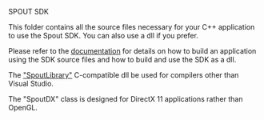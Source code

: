 SPOUT SDK

This folder contains all the source files necessary for your C++ application to use the Spout SDK. You can also use a dll if you prefer.

Please refer to the [documentation](https://spoutgl-site.netlify.app/) for details on how to build an application using the SDK source files and how to build and use the SDK as a dll.

The ["SpoutLibrary"](https://spoutlibrary-site.netlify.app/) C-compatible dll be used for compilers other than Visual Studio.

The "SpoutDX" class is designed for DirectX 11 applications rather than OpenGL.
